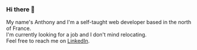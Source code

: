 ### Hi there 👋

My name's Anthony and I'm a self-taught web developer based in the north of France.  
I'm currently looking for a job and I don't mind relocating.  
Feel free to reach me on [LinkedIn](https://www.linkedin.com/in/anthony-lienard/).

<!--
**anlnrd/anlnrd** is a ✨ _special_ ✨ repository because its `README.md` (this file) appears on your GitHub profile.

Here are some ideas to get you started:

- 🔭 I’m currently working on ...
- 🌱 I’m currently learning ...
- 👯 I’m looking to collaborate on ...
- 🤔 I’m looking for help with ...
- 💬 Ask me about ...
- 📫 How to reach me: ...
- 😄 Pronouns: ...
- ⚡ Fun fact: ...
-->
